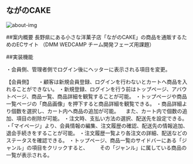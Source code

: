 ## ながのCAKE

![about-img](https://user-images.githubusercontent.com/119918517/220824368-d6078363-0943-4376-bec1-cdf9c15ee077.jpg)


##案内概要
長野県にある小さな洋菓子店「ながのCAKE」の商品を通販するためのECサイト
（DMM WEDCAMP チーム開発フェーズ用課題）

##実装機能

・会員側、管理者側でログイン後にヘッターに表示される項目を変更。

【会員側】
　・顧客は新規会員登録、ログインを行わないとカートへ商品を入れることができない。
  ・新規登録、ログインを行う前はトップページ、アバウトページ、商品一覧、商品詳細を観覧することが可能。
  ・トップページや商品一覧ページの「商品画像」を押下すると商品詳細を観覧できる。
  ・商品詳細より個数を選択し、カート内へ商品の追加が可能。
  　また、カート内で個数の追加、項目の削除が可能。
  ・注文時、支払い方法の選択、配送先を設定できる。
  ・「マイページ」より、会員情報の編集、注文履歴の確認、配送先の情報追加、退会手続きをすることが可能。
  ・注文履歴一覧より各注文の詳細、配送などのステータスを確認できる。
  ・トップページ、商品一覧のサイドバーにある「ジャンル」の項目をクリックすると、
　　その「ジャンル」に属している商品の一覧が表示される。
